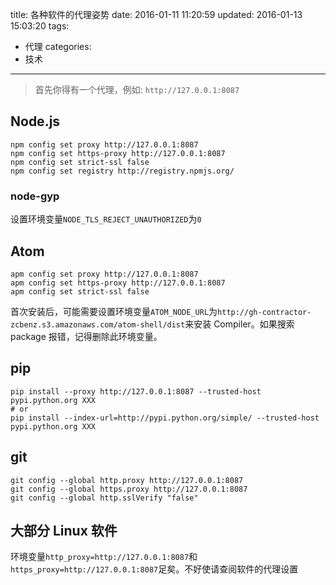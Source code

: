 title: 各种软件的代理姿势
date: 2016-01-11 11:20:59
updated: 2016-01-13 15:03:20
tags:
- 代理
categories:
- 技术
---

> 首先你得有一个代理，例如: `http://127.0.0.1:8087`

## Node.js

```
npm config set proxy http://127.0.0.1:8087
npm config set https-proxy http://127.0.0.1:8087
npm config set strict-ssl false
npm config set registry http://registry.npmjs.org/
```

### node-gyp

设置环境变量`NODE_TLS_REJECT_UNAUTHORIZED`为`0`

## Atom

```
apm config set proxy http://127.0.0.1:8087
apm config set https-proxy http://127.0.0.1:8087
apm config set strict-ssl false
```

首次安装后，可能需要设置环境变量`ATOM_NODE_URL`为`http://gh-contractor-zcbenz.s3.amazonaws.com/atom-shell/dist`来安装 Compiler。如果搜索 package 报错，记得删除此环境变量。

## pip

```
pip install --proxy http://127.0.0.1:8087 --trusted-host pypi.python.org XXX
# or
pip install --index-url=http://pypi.python.org/simple/ --trusted-host pypi.python.org XXX
```

## git

```
git config --global http.proxy http://127.0.0.1:8087
git config --global https.proxy http://127.0.0.1:8087
git config --global http.sslVerify "false"
```

## 大部分 Linux 软件

环境变量`http_proxy=http://127.0.0.1:8087`和`https_proxy=http://127.0.0.1:8087`足矣。不好使请查阅软件的代理设置

